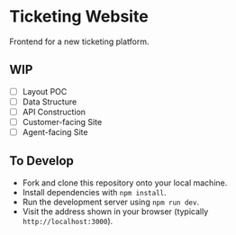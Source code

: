 # Ticketing Website
Frontend for a new ticketing platform.

## WIP
- [ ] Layout POC
- [ ] Data Structure
- [ ] API Construction
- [ ] Customer-facing Site
- [ ] Agent-facing Site

## To Develop
- Fork and clone this repository onto your local machine.
- Install dependencies with `npm install`.
- Run the development server using `npm run dev`.
- Visit the address shown in your browser (typically `http://localhost:3000`).